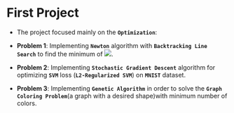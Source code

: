 # First Project
 
* The project focused mainly on the **`Optimization`**:

* **Problem 1**:  Implementing **`Newton`** algorithm with **`Backtracking Line Search`** to find the minimum of <img src="https://render.githubusercontent.com/render/math?math=f(x) = -(10x^3 \bm 60x - 2x^6  - 3x^4 - 12x^2)">.

* **Problem 2**: Implementing **`Stochastic Gradient Descent`** algorithm for optimizing  **`SVM`** loss (**`L2-Regularized SVM`**) on **`MNIST`** dataset.

* **Problem 3**: Implementing **`Genetic Algorithm`** in order to solve the **`Graph Coloring Problem`**(a graph with a desired shape)with minimum number of colors. 





